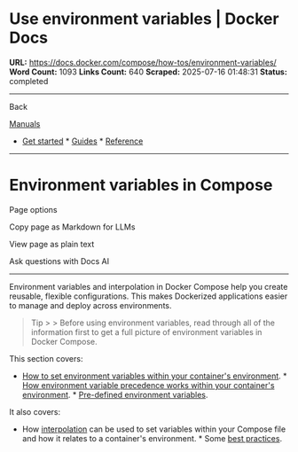 # Use environment variables | Docker Docs

**URL:** https://docs.docker.com/compose/how-tos/environment-variables/
**Word Count:** 1093
**Links Count:** 640
**Scraped:** 2025-07-16 01:48:31
**Status:** completed

---

Back

[Manuals](https://docs.docker.com/manuals/)

  * [Get started](https://docs.docker.com/get-started/)   * [Guides](https://docs.docker.com/guides/)   * [Reference](https://docs.docker.com/reference/)

* * *

# Environment variables in Compose

Page options

Copy page as Markdown for LLMs

View page as plain text

Ask questions with Docs AI

* * *

Environment variables and interpolation in Docker Compose help you create reusable, flexible configurations. This makes Dockerized applications easier to manage and deploy across environments.

> Tip >  > Before using environment variables, read through all of the information first to get a full picture of environment variables in Docker Compose.

This section covers:

  * [How to set environment variables within your container's environment](https://docs.docker.com/compose/how-tos/environment-variables/set-environment-variables/).   * [How environment variable precedence works within your container's environment](https://docs.docker.com/compose/how-tos/environment-variables/envvars-precedence/).   * [Pre-defined environment variables](https://docs.docker.com/compose/how-tos/environment-variables/envvars/).

It also covers:

  * How [interpolation](https://docs.docker.com/compose/how-tos/environment-variables/variable-interpolation/) can be used to set variables within your Compose file and how it relates to a container's environment.   * Some [best practices](https://docs.docker.com/compose/how-tos/environment-variables/best-practices/).